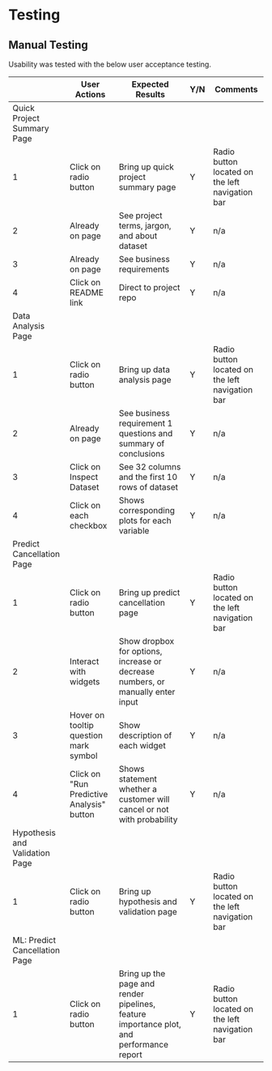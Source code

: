 # Testing

## Manual Testing

Usability was tested with the below user acceptance testing.

|     | User Actions   | Expected Results | Y/N | Comments  |
|-------------|------------------------|------------------|------|-------------|
| Quick Project Summary Page     |                        |                  |      |             |
| 1           | Click on radio button | Bring up quick project summary page | Y |   Radio button located on the left navigation bar |
| 2           | Already on page | See project terms, jargon, and about dataset | Y |  n/a  |
| 3           | Already on page | See business requirements | Y |  n/a  |
| 4           | Click on README link | Direct to project repo | Y |  n/a  |
| Data Analysis Page    |                        |                  |      |             |
| 1           | Click on radio button | Bring up data analysis page | Y |   Radio button located on the left navigation bar  |
| 2           | Already on page | See business requirement 1 questions and summary of conclusions | Y |  n/a  |
| 3           | Click on Inspect Dataset | See 32 columns and the first 10 rows of dataset | Y |  n/a  |
| 4           | Click on each checkbox | Shows corresponding plots for each variable | Y |  n/a  |
| Predict Cancellation Page    |                        |                  |      |             |
| 1           | Click on radio button | Bring up predict cancellation page | Y |   Radio button located on the left navigation bar  |
| 2           | Interact with widgets | Show dropbox for options, increase or decrease numbers, or manually enter input | Y |   n/a  |
| 3           | Hover on tooltip question mark symbol | Show description of each widget | Y |   n/a  |
| 4           | Click on "Run Predictive Analysis" button | Shows statement whether a customer will cancel or not with probability | Y |   n/a  |
| Hypothesis and Validation Page     |                        |                  |      |             |
| 1           | Click on radio button | Bring up hypothesis and validation page | Y |   Radio button located on the left navigation bar   |
| ML: Predict Cancellation Page     |                        |                  |      |             |
| 1           | Click on radio button | Bring up the page and render pipelines, feature importance plot, and performance report | Y |   Radio button located on the left navigation bar   |
